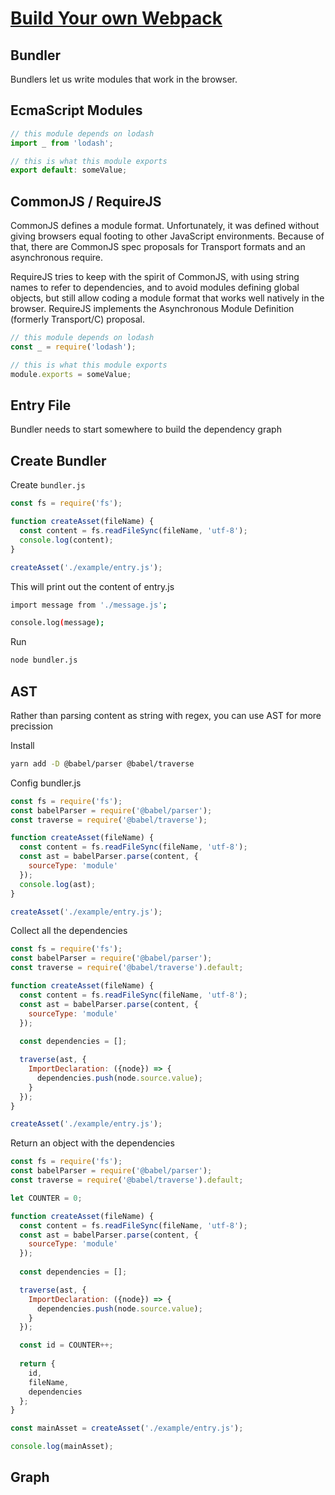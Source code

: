 [Build Your own Webpack](https://www.youtube.com/watch?v=Gc9-7PBqOC8)
================================================================================

Bundler
--------------------------------------------------------------------------------
Bundlers let us write modules that work in the browser.

EcmaScript Modules
--------------------------------------------------------------------------------

```javascript
// this module depends on lodash
import _ from 'lodash';

// this is what this module exports
export default: someValue;
```

CommonJS / RequireJS
--------------------------------------------------------------------------------
CommonJS defines a module format. Unfortunately, it was defined without giving browsers equal footing to other JavaScript environments. Because of that, there are CommonJS spec proposals for Transport formats and an asynchronous require.

RequireJS tries to keep with the spirit of CommonJS, with using string names to refer to dependencies, and to avoid modules defining global objects, but still allow coding a module format that works well natively in the browser. RequireJS implements the Asynchronous Module Definition (formerly Transport/C) proposal.

```javascript
// this module depends on lodash
const _ = require('lodash');

// this is what this module exports
module.exports = someValue;
```

Entry File
--------------------------------------------------------------------------------
Bundler needs to start somewhere to build the dependency graph


Create Bundler
--------------------------------------------------------------------------------
Create `bundler.js`
```javascript
const fs = require('fs');

function createAsset(fileName) {
  const content = fs.readFileSync(fileName, 'utf-8');
  console.log(content);
}

createAsset('./example/entry.js');
```

This will print out the content of entry.js
```bash
import message from './message.js';

console.log(message);
```

Run
```bash
node bundler.js
```

AST
--------------------------------------------------------------------------------
Rather than parsing content as string with regex, you can use AST for more precission

Install
```bash
yarn add -D @babel/parser @babel/traverse
```

Config bundler.js
```javascript
const fs = require('fs');
const babelParser = require('@babel/parser');
const traverse = require('@babel/traverse');

function createAsset(fileName) {
  const content = fs.readFileSync(fileName, 'utf-8');
  const ast = babelParser.parse(content, {
    sourceType: 'module'
  });
  console.log(ast);
}

createAsset('./example/entry.js');
```

Collect all the dependencies
```javascript
const fs = require('fs');
const babelParser = require('@babel/parser');
const traverse = require('@babel/traverse').default;

function createAsset(fileName) {
  const content = fs.readFileSync(fileName, 'utf-8');
  const ast = babelParser.parse(content, {
    sourceType: 'module'
  });
  
  const dependencies = [];

  traverse(ast, {
    ImportDeclaration: ({node}) => {
      dependencies.push(node.source.value);
    }
  });
}

createAsset('./example/entry.js');

```

Return an object with the dependencies
```javascript
const fs = require('fs');
const babelParser = require('@babel/parser');
const traverse = require('@babel/traverse').default;

let COUNTER = 0;

function createAsset(fileName) {
  const content = fs.readFileSync(fileName, 'utf-8');
  const ast = babelParser.parse(content, {
    sourceType: 'module'
  });
  
  const dependencies = [];

  traverse(ast, {
    ImportDeclaration: ({node}) => {
      dependencies.push(node.source.value);
    }
  });

  const id = COUNTER++;
  
  return {
    id,
    fileName,
    dependencies
  };
}

const mainAsset = createAsset('./example/entry.js');

console.log(mainAsset);
```

Graph
--------------------------------------------------------------------------------
